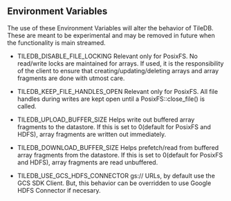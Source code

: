## Environment Variables

The use of these Environment Variables will alter the behavior of TileDB. These are meant to be experimental and may be removed in future when the functionality is main streamed.

* TILEDB_DISABLE_FILE_LOCKING
     Relevant only for PosixFS. No read/write locks are maintained for arrays. If used, it is the responsibility of the client to ensure that creating/updating/deleting arrays and array fragments are done with utmost care.
* TILEDB_KEEP_FILE_HANDLES_OPEN
     Relevant only for PosixFS. All file handles during writes are kept open until a PosixFS::close_file() is called.


* TILEDB_UPLOAD_BUFFER_SIZE
     Helps write out buffered array fragments to the datastore. If this is set to 0(default for PosixFS and HDFS), array fragments are written out immediately.
* TILEDB_DOWNLOAD_BUFFER_SIZE
     Helps prefetch/read from buffered array fragments from the datastore. If this is set to 0(default for PosixFS and HDFS), array fragments are read unbuffered.

* TILEDB_USE_GCS_HDFS_CONNECTOR
     gs:// URLs, by default use the GCS SDK Client. But, this behavior can be overridden to use Google HDFS Connector if necesary.

